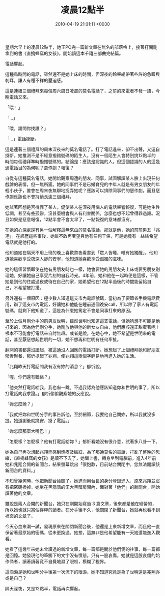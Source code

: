 ﻿---
layout: post
title: 凌晨12點半
date: 2010-04-19 21:01:11 +0000
category: 謅
tags: []
---


星期六早上的凌晨12點半，她正PO完一篇新文章在無名的部落格上，接著打開剛拿到的書《直搗蜂窩的女孩》，開始讀這本千禧三部曲完結篇。

電話響起。

這種鳥時間的電話，雖然還不是她上床的時間，但深夜的鈴聲總帶著些許的急躁與刺耳，讓人有種不祥的壓迫感。

<!--more-->

這是連續三個禮拜來每個周六周日凌晨的莫名電話了，之前的來電者不發一語，今晚電話又來。

「喂！」

「...」

「喂，請問你找誰？」

「...」電話掛斷。

這是連著三個禮拜的周末深夜來的莫名電話了。打了電話進來，卻不出聲，又逕自掛斷。她推測不是不經意撥錯號碼的陌生人，沒有一個陌生人會特別挑12點半的時間每個禮拜準時撥錯號碼的。結論是：應該是認識的人。但這個認識的人的這幾通電話目的為何呢？惡作劇？報復？

自從有這種莫名電話，她開始觀察周遭的朋友、同事，試圖解讀某人臉上出現任何戲謔的表情，但一無所獲。她的同事們不是已婚育兒的中年人就是有男女朋友的年輕小伙子，誰會在周末夜無聊地捉弄她呢？應該可以排除同事們的惡作劇，而且惡作劇應該也不會持續長達三個禮拜。

她試著回想是否得罪了某人，促使某人在深夜用惱人的電話聲響報復，可是她生性低調，甚至有些孤僻，沒甚麼機會與人有利害關係，怎麼也想不起曾得罪過誰。況且如果是惡意報復，12點半會不會太早了，一點報復的意味都沒有。

在她的心深處還有另一個解釋這無來由的莫名電話，那就是他，她的前前男友「兆翔」。在經歷這些事後，她雖不敢再奢望與他有任何干係，可是她竟有一絲絲希望電話就是他打的。

他知道她在隔天不用上班的晚上喜歡熬夜看書到「眾人皆睡，唯有她獨醒」，他知道她喜歡享受夜深人靜的安寧，他知道她喜歡享受孤獨的滋味。

她的這個習慣即使在她有男朋友時也一樣，她會要她的男朋友先上床或要男朋友別理她，好讓她自己享受片刻的自我時光。4年前，她和他在一起時便是這樣，不管她是到他的住處過夜或待在自己的家，她希望他在12點半過後的時間能留給自己，不希望被打擾。

另外還有一個原因：極少數人知道這支市內電話號碼，當初為了要節省手機電話費用，辦了這支市內電話，好讓她和他能在睡前通個晚安call，所以除了家人有電話號碼，就剩下他知道了，這是為什麼她篤定不會是同事打來的原因。

至於上個月剛分手的前男友世明，雖然世明也知道這支電話，但她猜想不可能是他打來的，因為他們剛分手，她剛放他與他的新女友自由，他們應該還正甜蜜著呢！根本不可能會打電話來自討無趣。或者是說，在她心中，她不希望是世明來的電話，甚至厭惡想起世明的一切，她不想再和世明有任何牽扯。


翻開的書都還沒讀起，被這通沒人回應的電話打斷。她想起了上個禮拜她和好朋友郁忻聚餐，郁忻提起了兆翔，使兆翔這兩個字輕易地再進入她的生活。

「兆翔昨天打電話問我有沒有妳的消息？」郁忻說。

「喔，你們還有聯絡？」

「他突然打電話給我，我也嚇一跳。不過我認為他應該知道你和世明的事了，所以打電話向我求證。」郁忻偷偷觀察她的反應說。

「妳怎麼說？」

「我就把妳和世明分手的事告訴他，至於細節，我要他自己問妳，所以我就沒多提。她道謝後就跪安，掛了電話。」

「妳怎麼那麼大嘴巴！」

「怎麼樣？怎麼樣？他有打電話給妳？」郁忻看她沒有很介意，試著多八卦一下。

她為自己再次想起兆翔而感到愧疚及臉紅，為了那通莫名的電話，打亂了整晚的思緒，《直搗蜂窩的女孩》是讀不下去了，她闔上書，轉身坐到電腦前，進入4年前她和兆翔合開的新聞台，結果螢幕跳出「很抱歉，目前站台關閉中，您無法閱讀該新聞台的資料。」

不知曾幾何時，他把新聞台給關了。她進而用台長的身分登錄進入，原來兆翔並沒有把密碼換掉。她坐在黑鴉鴉的偌大黑暗房間內，面對著「他們」的新聞台，開始讀著他的文章。

雖說是兩人合開的新聞台，她只在剛開始寫過 3 篇文章，後來都是他在經營的，所以她也就只當個存粹的讀者。在分手後不久，他關閉了新聞台，她就再也看不到裡面的文章了。

今天心血來潮一試，發現原來在關閉新聞台後，他還是上來新增文章，而且他一直保留著最原始的密碼，從未更換過。她想，這無非是他希望能有一天她還能進入觀看。

她看了這幾年來她未曾讀過的新增文章，每一篇都是關於他們倆的往事，每一篇都是回憶。她發現他的筆觸下的文字沒有憤怒，只有一股哀傷，她就是這股哀傷的始作俑者，讀著讀著竟不自覺地濕了眼框，模糊了視界。

這滴淚是她和世明分手後第一次流下的眼淚，她不知道究竟是為了世明還是兆翔亦或是自己？

隔天深夜，又是12點半，電話再次響起。